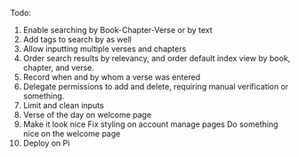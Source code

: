 Todo:
1. Enable searching by Book-Chapter-Verse or by text
2. Add tags to search by as well
3. Allow inputting multiple verses and chapters
4. Order search results by relevancy, and order default index view by book, chapter, and verse.
5. Record when and by whom a verse was entered
6. Delegate permissions to add and delete, requiring manual verification or something.
7. Limit and clean inputs
8. Verse of the day on welcome page
9. Make it look nice
    Fix styling on account manage pages
    Do something nice on the welcome page
10. Deploy on Pi
